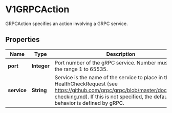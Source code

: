 

# V1GRPCAction

GRPCAction specifies an action involving a GRPC service.

## Properties

| Name | Type | Description | Notes |
|------------ | ------------- | ------------- | -------------|
|**port** | **Integer** | Port number of the gRPC service. Number must be in the range 1 to 65535. |  |
|**service** | **String** | Service is the name of the service to place in the gRPC HealthCheckRequest (see https://github.com/grpc/grpc/blob/master/doc/health-checking.md).  If this is not specified, the default behavior is defined by gRPC. |  [optional] |



